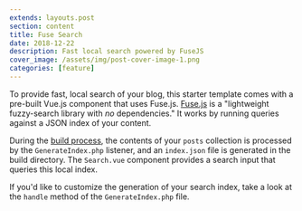 ```yaml
---
extends: layouts.post
section: content
title: Fuse Search
date: 2018-12-22
description: Fast local search powered by FuseJS
cover_image: /assets/img/post-cover-image-1.png
categories: [feature]
---
```


To provide fast, local search of your blog, this starter template comes with a pre-built Vue.js component that uses Fuse.js. [Fuse.js](http://fusejs.io/) is a "lightweight fuzzy-search library with _no_ dependencies." It works by running queries against a JSON index of your content.

During the [build process](http://jigsaw.tighten.co/docs/building-and-previewing/), the contents of your `posts` collection is processed by the `GenerateIndex.php` listener, and an `index.json` file is generated in the build directory. The `Search.vue` component provides a search input that queries this local index.

If you'd like to customize the generation of your search index, take a look at the `handle` method of the `GenerateIndex.php` file.

